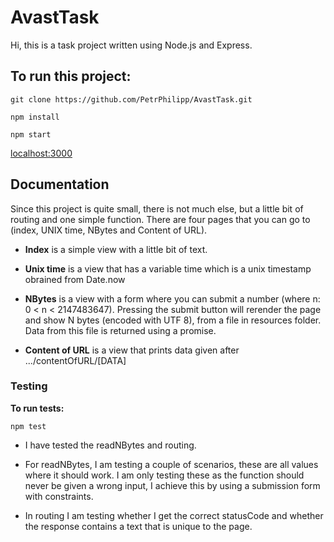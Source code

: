 # AvastTask
Hi, this is a task project written using Node.js and Express.


## To run this project:

```
git clone https://github.com/PetrPhilipp/AvastTask.git

npm install

npm start
```
[localhost:3000](http://localhost:3000/)


## Documentation
Since this project is quite small, there is not much else, but a little bit of routing and one simple function.
There are four pages that you can go to (index, UNIX time, NBytes and Content of URL).

 * **Index** is a simple view with a little bit of text.

* **Unix time** is a view that has a variable time which is a unix timestamp obrained from Date.now

* **NBytes** is a view with a form where you can submit a number (where n: 0 < n < 2147483647). Pressing the submit button will rerender the page and show N bytes (encoded with UTF 8), from a file in resources folder. Data from this file is returned using a promise.

* **Content of URL** is a view that prints data given after .../contentOfURL/[DATA]

### Testing
**To run tests:**
```
npm test
```
* I have tested the readNBytes and routing. 

* For readNBytes, I am testing a couple of scenarios, these are all values where it should work. I am only testing these as the function should never be given a wrong input, I achieve this by using a submission form with constraints.

* In routing I am testing whether I get the correct statusCode and whether the response contains a text that is unique to the page.
